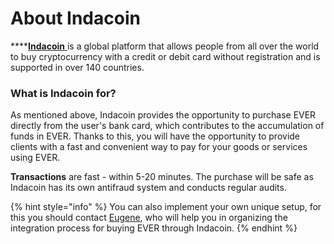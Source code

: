 # About Indacoin

****[**Indacoin** ](https://indacoin.com)is a global platform that allows people from all over the world to buy cryptocurrency with a credit or debit card without registration and is supported in over 140 countries.

### What is Indacoin for?

As mentioned above, Indacoin provides the opportunity to purchase EVER directly from the user's bank card, which contributes to the accumulation of funds in EVER. Thanks to this, you will have the opportunity to provide clients with a fast and convenient way to pay for your goods or services using EVER.&#x20;

**Transactions** are fast - within 5-20 minutes. The purchase will be safe as Indacoin has its own antifraud system and conducts regular audits.&#x20;

{% hint style="info" %}
You can also implement your own unique setup, for this you should contact [Eugene](https://t.me/babowski), who will help you in organizing the integration process for buying EVER through Indacoin.
{% endhint %}



&#x20;
